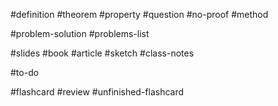 #definition
#theorem
#property
#question
#no-proof
#method

#problem-solution
#problems-list

#slides
#book
#article
#sketch
#class-notes

#to-do

#flashcard
#review
#unfinished-flashcard




